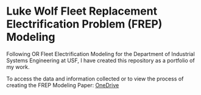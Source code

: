 # Luke Wolf Fleet Replacement Electrification Problem (FREP) Modeling 
Following OR Fleet Electrification Modeling for the Department of Industrial Systems Engineering at USF, I have created this repository as a portfolio of my work. 

To access the data and information collected or to view the process of creating the FREP Modeling Paper: [OneDrive]([url](https://usfedu-my.sharepoint.com/:f:/g/personal/lawolf_usf_edu/Ek66cTeKZ_tOiRcBjoBbrTIBZ1QoQ1jFcITf-ns1XJhewg?e=DGE1fa))
